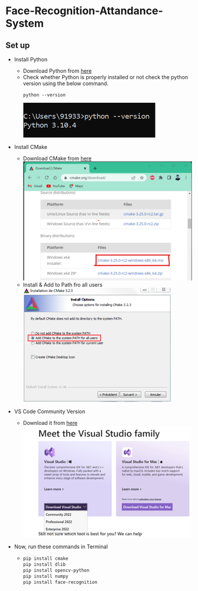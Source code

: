 # Face-Recognition-Attandance-System

## Set up

- Install Python

  - Download Python from [here](https://www.python.org/downloads/)
  - Check whether Python is properly installed or not check the python version using the below command. <br>
    ```
    python --version
    ```
    ![alt](https://github.com/saha-indranil/Face-Recognition-Attandance-System/blob/main/readme_images/python_version.png)

- Install CMake

  - Download CMake from [here](https://cmake.org/download/) <br>
    ![alt](https://github.com/saha-indranil/Face-Recognition-Attandance-System/blob/main/readme_images/cmake_download.jpg)
  - Install & Add to Path fro all users <br>
    ![alt](https://github.com/saha-indranil/Face-Recognition-Attandance-System/blob/main/readme_images/cmake_add_path.jpg)

- VS Code Community Version

  - Download it from [here](https://visualstudio.microsoft.com/) <br>
    ![alt](https://github.com/saha-indranil/Face-Recognition-Attandance-System/blob/main/readme_images/vs_code_comm.jpg)

- Now, run these commands in Terminal

  - ```
    pip install cmake
    pip install dlib
    pip install opencv-python
    pip install numpy
    pip install face-recognition
    ```
